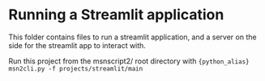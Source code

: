 # Running a Streamlit application

This folder contains files to run a streamlit application, and a server on the side for the streamlit app to interact with.

Run this project from the msnscript2/ root directory with ```{python_alias} msn2cli.py -f projects/streamlit/main```